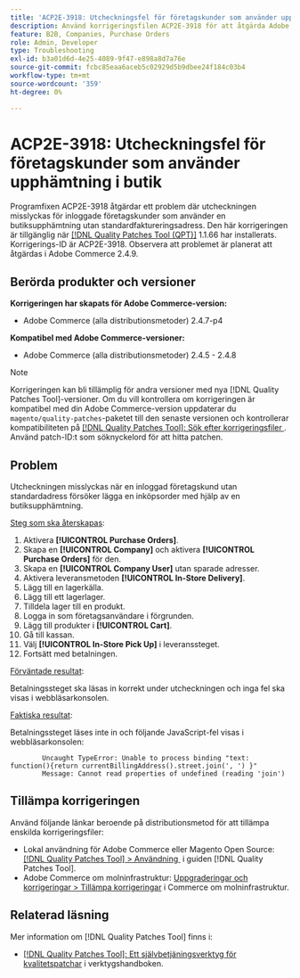 ```yaml
---
title: 'ACP2E-3918: Utcheckningsfel för företagskunder som använder upphämtning i butik'
description: Använd korrigeringsfilen ACP2E-3918 för att åtgärda Adobe Commerce-problemet där utcheckningen misslyckas för inloggade företagskunder som använder en butiksupphämtning utan standardfaktureringsadress.
feature: B2B, Companies, Purchase Orders
role: Admin, Developer
type: Troubleshooting
exl-id: b3a01d6d-4e25-4089-9f47-e898a8d7a76e
source-git-commit: fcbc85eaa6aceb5c02929d5b9dbee24f184c03b4
workflow-type: tm+mt
source-wordcount: '359'
ht-degree: 0%

---
```


# ACP2E-3918: Utcheckningsfel för företagskunder som använder upphämtning i butik

Programfixen ACP2E-3918 åtgärdar ett problem där utcheckningen misslyckas för inloggade företagskunder som använder en butiksupphämtning utan standardfaktureringsadress. Den här korrigeringen är tillgänglig när [[!DNL Quality Patches Tool (QPT)]](/help/tools/quality-patches-tool/quality-patches-tool-to-self-serve-quality-patches.md) 1.1.66 har installerats. Korrigerings-ID är ACP2E-3918. Observera att problemet är planerat att åtgärdas i Adobe Commerce 2.4.9.

## Berörda produkter och versioner

**Korrigeringen har skapats för Adobe Commerce-version:**

* Adobe Commerce (alla distributionsmetoder) 2.4.7-p4

**Kompatibel med Adobe Commerce-versioner:**

* Adobe Commerce (alla distributionsmetoder) 2.4.5 - 2.4.8

>[!NOTE]
>
>Korrigeringen kan bli tillämplig för andra versioner med nya [!DNL Quality Patches Tool]-versioner. Om du vill kontrollera om korrigeringen är kompatibel med din Adobe Commerce-version uppdaterar du `magento/quality-patches`-paketet till den senaste versionen och kontrollerar kompatibiliteten på [[!DNL Quality Patches Tool]: Sök efter korrigeringsfiler &#x200B;](https://experienceleague.adobe.com/tools/commerce-quality-patches/index.html?lang=sv-SE). Använd patch-ID:t som söknyckelord för att hitta patchen.

## Problem

Utcheckningen misslyckas när en inloggad företagskund utan standardadress försöker lägga en inköpsorder med hjälp av en butiksupphämtning.

<u>Steg som ska återskapas</u>:

1. Aktivera **[!UICONTROL Purchase Orders]**.
1. Skapa en **[!UICONTROL Company]** och aktivera **[!UICONTROL Purchase Orders]** för den.
1. Skapa en **[!UICONTROL Company User]** utan sparade adresser.
1. Aktivera leveransmetoden **[!UICONTROL In-Store Delivery]**.
1. Lägg till en lagerkälla.
1. Lägg till ett lagerlager.
1. Tilldela lager till en produkt.
1. Logga in som företagsanvändare i förgrunden.
1. Lägg till produkter i **[!UICONTROL Cart]**.
1. Gå till kassan.
1. Välj **[!UICONTROL In-Store Pick Up]** i leveranssteget.
1. Fortsätt med betalningen.

<u>Förväntade resultat</u>:

Betalningssteget ska läsas in korrekt under utcheckningen och inga fel ska visas i webbläsarkonsolen.

<u>Faktiska resultat</u>:

Betalningssteget läses inte in och följande JavaScript-fel visas i webbläsarkonsolen:

```
        Uncaught TypeError: Unable to process binding "text: function(){return currentBillingAddress().street.join(', ') }"
        Message: Cannot read properties of undefined (reading 'join')
```

## Tillämpa korrigeringen

Använd följande länkar beroende på distributionsmetod för att tillämpa enskilda korrigeringsfiler:

* Lokal användning för Adobe Commerce eller Magento Open Source: [[!DNL Quality Patches Tool] > Användning &#x200B;](/help/tools/quality-patches-tool/usage.md) i guiden [!DNL Quality Patches Tool].
* Adobe Commerce om molninfrastruktur: [Uppgraderingar och korrigeringar > Tillämpa korrigeringar](https://experienceleague.adobe.com/docs/commerce-cloud-service/user-guide/develop/upgrade/apply-patches.html?lang=sv-SE) i Commerce om molninfrastruktur.

## Relaterad läsning

Mer information om [!DNL Quality Patches Tool] finns i:

* [[!DNL Quality Patches Tool]: Ett självbetjäningsverktyg för kvalitetspatchar](/help/tools/quality-patches-tool/quality-patches-tool-to-self-serve-quality-patches.md) i verktygshandboken.
